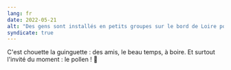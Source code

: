 ```yaml
---
lang: fr
date: 2022-05-21
alt: "Des gens sont installés en petits groupes sur le bord de Loire pour profiter de la soirée d'été. Plus loin, les lumières d'un pont se reflètent dans la Loire alors que le soleil se couche."
syndicate: true
---
```


C'est chouette la guinguette : des amis, le beau temps, à boire. Et surtout l'invité du moment : le pollen ! 🌳
